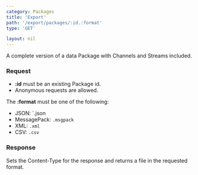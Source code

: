 ```yaml
---
category: Packages
title: 'Export'
path: '/export/packages/:id.:format'
type: 'GET'

layout: nil
---
```


A complete version of a data Package with Channels and Streams included.

### Request

* **:id** must be an existing Package id.
* Anonymous requests are allowed.

The **:format** must be one of the following:

* JSON: `.json
* MessagePack: `.msgpack`
* XML: `.xml`
* CSV: `.csv`

### Response

Sets the Content-Type for the response and returns a file in the requested format.
